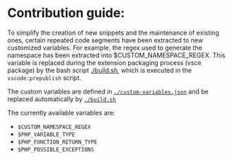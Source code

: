 # Contribution guide:

To simplify the creation of new snippets and the maintenance of existing ones, certain repeated code segments have been extracted to new customized variables. For example, the regex used to generate the namespace has been extracted into $CUSTOM_NAMESPACE_REGEX. This variable is replaced during the extension packaging process (vsce package) by the bash script [./build.sh](./build.sh), which is executed in the `vscode:prepublish` script.

The custom variables are defined in [`./custom-variables.json`](./custom-variables.json) and be replaced automatically by [`./build.sh`](./build.sh)

The currently available variables are:
  - `$CUSTOM_NAMESPACE_REGEX`
  - `$PHP_VARIABLE_TYPE`
  - `$PHP_FUNCTION_RETURN_TYPE`
  - `$PHP_POSSIBLE_EXCEPTIONS`
